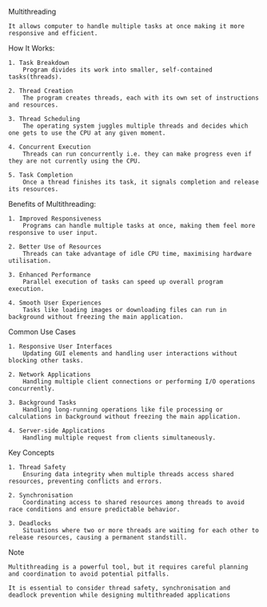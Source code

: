 Multithreading

    It allows computer to handle multiple tasks at once making it more responsive and efficient.

How It Works:

    1. Task Breakdown
        Program divides its work into smaller, self-contained tasks(threads).

    2. Thread Creation
        The program creates threads, each with its own set of instructions and resources.

    3. Thread Scheduling
        The operating system juggles multiple threads and decides which one gets to use the CPU at any given moment.

    4. Concurrent Execution
        Threads can run concurrently i.e. they can make progress even if they are not currently using the CPU.

    5. Task Completion
        Once a thread finishes its task, it signals completion and release its resources.


Benefits of Multithreading:

    1. Improved Responsiveness
        Programs can handle multiple tasks at once, making them feel more responsive to user input.

    2. Better Use of Resources
        Threads can take advantage of idle CPU time, maximising hardware utilisation.

    3. Enhanced Performance
        Parallel execution of tasks can speed up overall program execution.

    4. Smooth User Experiences
        Tasks like loading images or downloading files can run in background without freezing the main application.

Common Use Cases

    1. Responsive User Interfaces
        Updating GUI elements and handling user interactions without blocking other tasks.
    
    2. Network Applications
        Handling multiple client connections or performing I/O operations concurrently.

    3. Background Tasks
        Handling long-running operations like file processing or calculations in background without freezing the main application.

    4. Server-side Applications
        Handling multiple request from clients simultaneously.

Key Concepts

    1. Thread Safety
        Ensuring data integrity when multiple threads access shared resources, preventing conflicts and errors.

    2. Synchronisation
        Coordinating access to shared resources among threads to avoid race conditions and ensure predictable behavior.

    3. Deadlocks
        Situations where two or more threads are waiting for each other to release resources, causing a permanent standstill.

Note

    Multithreading is a powerful tool, but it requires careful planning and coordination to avoid potential pitfalls.
    
    It is essential to consider thread safety, synchronisation and deadlock prevention while designing multithreaded applications
